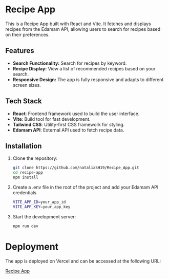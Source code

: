 # Recipe App

This is a Recipe App built with React and Vite. It fetches and displays recipes from the Edamam API, allowing users to search for recipes based on their preferences.

## Features

- **Search Functionality:** Search for recipes by keyword.
- **Recipe Display:** View a list of recommended recipes based on your search.
- **Responsive Design:** The app is fully responsive and adapts to different screen sizes.

## Tech Stack

- **React**: Frontend framework used to build the user interface.
- **Vite**: Build tool for fast development.
- **Tailwind CSS**: Utility-first CSS framework for styling.
- **Edamam API**: External API used to fetch recipe data.

## Installation

1. Clone the repository:
   ```bash
   git clone https://github.com/nataliaSH19/Recipe_App.git
   cd recipe-app
   npm install
2. Create a .env file in the root of the project and add your Edamam API credentials
   ```bash
   VITE_APP_ID=your_app_id
   VITE_APP_KEY=your_app_key
3. Start the development server:
   ```bash
   npm run dev

# Deployment

The app is deployed on Vercel and can be accessed at the following URL:

[Recipe App](https://recipe-app-orcin-mu.vercel.app/)

    
